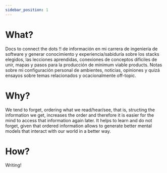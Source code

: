 ```yaml
---
sidebar_position: 1
---
```


# What?

Docs to connect the dots !!  de información en mi carrera de ingeniería de software y generar conocimiento y experiencia/sabiduría sobre los stacks elegidos, las lecciones aprendidas, conexiones de conceptos díficiles de unir, mapas y pasos para la producción de minimum viable products. Notas sobre mi configuración personal de ambientes, noticias, opiniones y quizá ensayos sobre temas relacionados y ocacionalmente off-topic.

# Why?

We tend to forget, ordering what we read/hear/see, that is, structing the information we get, increases the order and therefore it is easier for the mind to access that information again later. It helps to learn and do not forget, given that ordered information allows to generate better mental models that interact with our world in a better way.


# How? 
Writing! 
